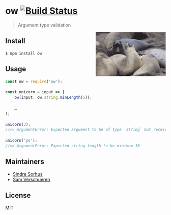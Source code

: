 # ow [![Build Status](https://travis-ci.org/sindresorhus/ow.svg?branch=master)](https://travis-ci.org/sindresorhus/ow)

> Argument type validation

<img src="header.gif" width="220" align="right">


## Install

```
$ npm install ow
```


## Usage

```js
const ow = require('ow');

const unicorn = input => {
	ow(input, ow.string.minLength(5));

	…
);

unicorn(3);
//=> ArgumentError: Expected argument to be of type `string` but received type `number`

unicorn('yo');
//=> ArgumentError: Expected string length to be minimum 10
```


## Maintainers

- [Sindre Sorhus](https://github.com/sindresorhus)
- [Sam Verschueren](https://github.com/SamVerschueren)


## License

MIT

